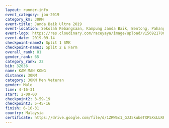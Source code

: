 ```yaml
---
layout: runner-info 
event_category: jbu-2019 
category_km: 30KM 
event-title: Janda Baik Ultra 2019
event-location: Sekolah Kebangsaan, Kampung Janda Baik, Bentong, Pahang, Malaysia 
event-logo: https://res.cloudinary.com/raceyaya/image/upload/v1569217009/logo/janda-baik_vch1pc.jpg 
event-date: 2019-09-14 
checkpoint-name2: Split 1 SMK 
checkpoint-name3: Split 2 E Farm 
overall_rank: 81
gender_rank: 65
category_rank: 22
bib: 32036
name: KAW MAN KONG
distance: 30KM
category: 30KM Men Veteran
gender: Male
time: 4-16-31
start: 2-00-00
checkpoint2: 3-59-19
checkpoint3: 5-45-16
finish: 6-16-31
country: Malaysia
certificate: https://drive.google.com/file/d/1ZRW5c1_GJJ5kubeTXP5XsLLRPtn99qgT/view?usp=sharing
---
```

